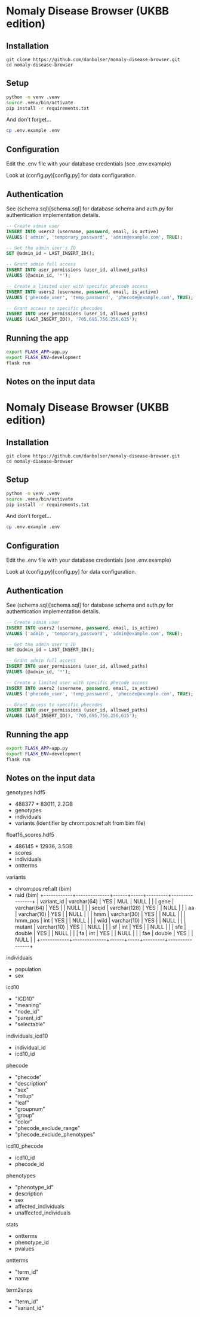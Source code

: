 # Nomaly Disease Browser (UKBB edition)

## Installation

```
git clone https://github.com/danbolser/nomaly-disease-browser.git
cd nomaly-disease-browser
```

## Setup

```bash
python -m venv .venv
source .venv/bin/activate
pip install -r requirements.txt
```

And don't forget...

```bash
cp .env.example .env
```

## Configuration

Edit the .env file with your database credentials (see .env.example)

Look at (config.py)[config.py] for data configuration.

## Authentication

See (schema.sql)[schema.sql] for database schema and auth.py for authentication implementation details.

```sql
-- Create admin user
INSERT INTO users2 (username, password, email, is_active)
VALUES ('admin', 'temporary_password', 'admin@example.com', TRUE);

-- Get the admin user's ID
SET @admin_id = LAST_INSERT_ID();

-- Grant admin full access
INSERT INTO user_permissions (user_id, allowed_paths)
VALUES (@admin_id, '*');

-- Create a limited user with specific phecode access
INSERT INTO users2 (username, password, email, is_active)
VALUES ('phecode_user', 'temp_password', 'phecode@example.com', TRUE);

-- Grant access to specific phecodes
INSERT INTO user_permissions (user_id, allowed_paths)
VALUES (LAST_INSERT_ID(), '705,695,756,256,615');
```


## Running the app

```bash
export FLASK_APP=app.py
export FLASK_ENV=development
flask run
```


## Notes on the input data

# Nomaly Disease Browser (UKBB edition)


## Installation

```
git clone https://github.com/danbolser/nomaly-disease-browser.git
cd nomaly-disease-browser
```

## Setup

```bash
python -m venv .venv
source .venv/bin/activate
pip install -r requirements.txt
```

And don't forget...

```bash
cp .env.example .env
```

## Configuration

Edit the .env file with your database credentials (see .env.example)

Look at (config.py)[config.py] for data configuration.

## Authentication

See (schema.sql)[schema.sql] for database schema and auth.py for authentication implementation details.

```sql
-- Create admin user
INSERT INTO users2 (username, password, email, is_active)
VALUES ('admin', 'temporary_password', 'admin@example.com', TRUE);

-- Get the admin user's ID
SET @admin_id = LAST_INSERT_ID();

-- Grant admin full access
INSERT INTO user_permissions (user_id, allowed_paths)
VALUES (@admin_id, '*');

-- Create a limited user with specific phecode access
INSERT INTO users2 (username, password, email, is_active)
VALUES ('phecode_user', 'temp_password', 'phecode@example.com', TRUE);

-- Grant access to specific phecodes
INSERT INTO user_permissions (user_id, allowed_paths)
VALUES (LAST_INSERT_ID(), '705,695,756,256,615');
```


## Running the app

```bash
export FLASK_APP=app.py
export FLASK_ENV=development
flask run
```


## Notes on the input data


genotypes.hdf5
* 488377 * 83011, 2.2GB
* genotypes
* individuals
* variants (identifier by chrom:pos:ref:alt from bim file)

float16_scores.hdf5
* 486145 * 12936, 3.5GB
* scores
* individuals
* ontterms

variants 
* chrom:pos:ref:alt (bim)
* rsid (bim)
+------------+--------------+------+-----+---------+----------------+
| variant_id | varchar(64)  | YES  | MUL | NULL    |                |
| gene       | varchar(64)  | YES  |     | NULL    |                |
| seqid      | varchar(128) | YES  |     | NULL    |                |
| aa         | varchar(10)  | YES  |     | NULL    |                |
| hmm        | varchar(30)  | YES  |     | NULL    |                |
| hmm_pos    | int          | YES  |     | NULL    |                |
| wild       | varchar(10)  | YES  |     | NULL    |                |
| mutant     | varchar(10)  | YES  |     | NULL    |                |
| sf         | int          | YES  |     | NULL    |                |
| sfe        | double       | YES  |     | NULL    |                |
| fa         | int          | YES  |     | NULL    |                |
| fae        | double       | YES  |     | NULL    |                |
+------------+--------------+------+-----+---------+----------------+

individuals
* population
* sex

icd10
* "ICD10"
* "meaning"
* "node_id"
* "parent_id"
* "selectable"

individuals_icd10
* individual_id
* icd10_id

phecode
* "phecode"
* "description"
* "sex"
* "rollup"
* "leaf"
* "groupnum"
* "group"
* "color"
* "phecode_exclude_range"
* "phecode_exclude_phenotypes"

icd10_phecode
* icd10_id
* phecode_id

phenotypes
* "phenotype_id"
* description
* sex
* affected_individuals
* unaffected_individuals

stats
* ontterms
* phenotype_id
* pvalues

ontterms
* "term_id"
* name

term2snps
* "term_id"
* "variant_id"

